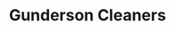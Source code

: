 ---
title: "Gunderson Cleaners"
url: /appleton/gunderson-cleaners-north-richmond-street/
shop: Wäscherei
---